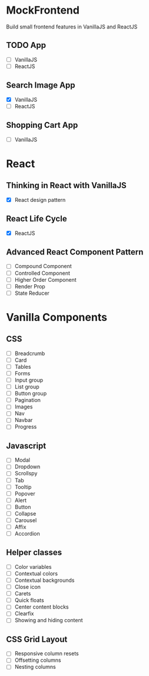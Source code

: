 # MockFrontend
Build small frontend features in VanillaJS and ReactJS
## TODO App
* [ ] VanillaJS
* [ ] ReactJS
## Search Image App
* [x] VanillaJS
* [ ] ReactJS
## Shopping Cart App
* [ ] VanillaJS
# React
## Thinking in React with VanillaJS
* [x] React design pattern
## React Life Cycle
* [x] ReactJS
## Advanced React Component Pattern
* [ ] Compound Component
* [ ] Controlled Component
* [ ] Higher Order Component
* [ ] Render Prop
* [ ] State Reducer
# Vanilla Components
## CSS
* [ ] Breadcrumb
* [ ] Card
* [ ] Tables
* [ ] Forms
* [ ] Input group
* [ ] List group
* [ ] Button group
* [ ] Pagination
* [ ] Images
* [ ] Nav
* [ ] Navbar
* [ ] Progress
## Javascript
* [ ] Modal
* [ ] Dropdown
* [ ] Scrollspy
* [ ] Tab
* [ ] Tooltip
* [ ] Popover
* [ ] Alert
* [ ] Button
* [ ] Collapse
* [ ] Carousel
* [ ] Affix
* [ ] Accordion
## Helper classes
* [ ] Color variables
* [ ] Contextual colors
* [ ] Contextual backgrounds
* [ ] Close icon
* [ ] Carets
* [ ] Quick floats
* [ ] Center content blocks
* [ ] Clearfix
* [ ] Showing and hiding content
## CSS Grid Layout
* [ ] Responsive column resets
* [ ] Offsetting columns
* [ ] Nesting columns
